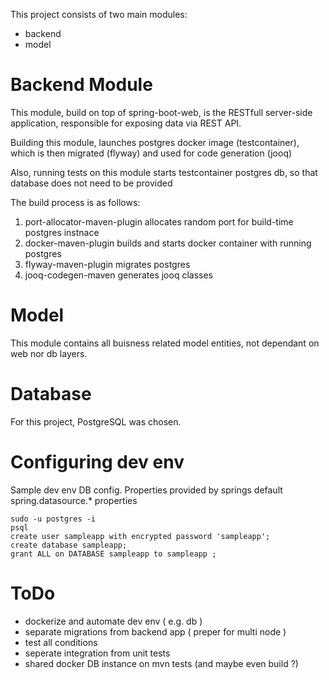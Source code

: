 This project consists of two main modules:

- backend
- model


# Backend Module
This module, build on top of spring-boot-web, is the RESTfull server-side application, responsible for exposing data via REST API.

Building this module, launches postgres docker image (testcontainer), which is then migrated (flyway) and used for code generation (jooq) 

Also, running tests on this module starts testcontainer postgres db, so that database does not need to be provided 

The build process is as follows:
1. port-allocator-maven-plugin allocates random port for build-time postgres instnace
2. docker-maven-plugin builds and starts docker container with running postgres
3. flyway-maven-plugin migrates postgres
4. jooq-codegen-maven generates jooq classes

# Model
This module contains all buisness related model entities, not dependant on web nor db layers.

# Database
For this project, PostgreSQL was chosen.

# Configuring dev env

Sample dev env DB config. Properties provided by springs default spring.datasource.* properties

```shell script
sudo -u postgres -i
psql
create user sampleapp with encrypted password 'sampleapp';
create database sampleapp;
grant ALL on DATABASE sampleapp to sampleapp ;
```

# ToDo 
- dockerize and automate dev env ( e.g. db )
- separate migrations from backend app ( preper for multi node ) 
- test all conditions
- seperate integration from unit tests
- shared docker DB instance on mvn tests (and maybe even build ?)